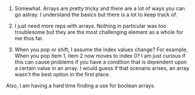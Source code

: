 1. Somewhat. Arrays are pretty tricky and there are a lot of ways you can go astray. I understand the basics but there is a lot to keep track of. 

2. I just need more reps with arrays. Nothing in particular was too troublesome but they are the most challenging element as a whole for me thus far. 

3. When you pop or shift, I assume the index values change? For example, When you pop item 1, item 2 now moves to index 0? I am just curious if this can cause problems if you have a condition that is dependent upon a certain value in an array. I would guess if that scenario arises, an array wasn't the best option in the first place. 

Also, I am having a hard time finding a use for boolean arrays.
